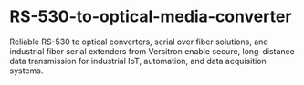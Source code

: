 # RS-530-to-optical-media-converter
Reliable RS-530 to optical converters, serial over fiber solutions, and industrial fiber serial extenders from Versitron enable secure, long-distance data transmission for industrial IoT, automation, and data acquisition systems.
